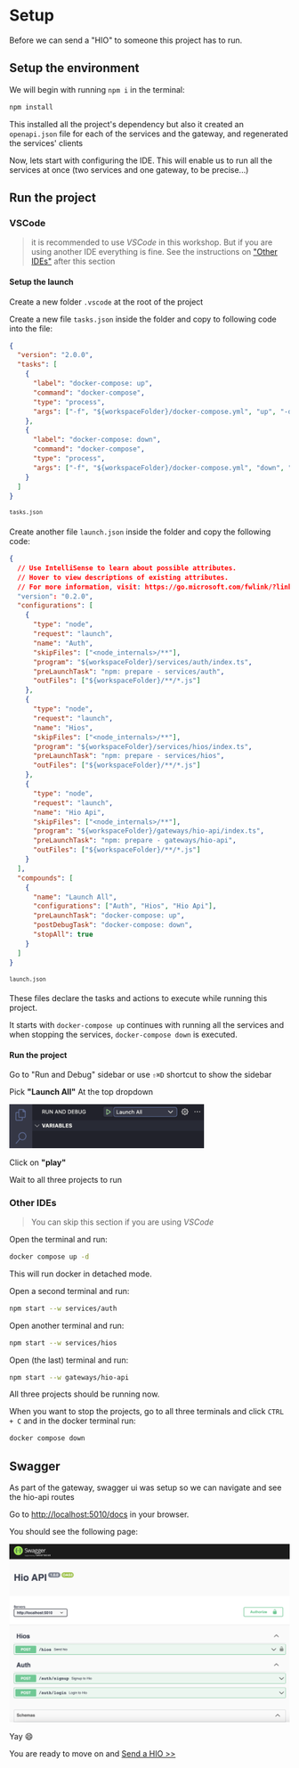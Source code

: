 # Setup

Before we can send a "HIO" to someone this project has to run.

## Setup the environment

We will begin with running `npm i` in the terminal:

```bash
npm install
```

This installed all the project's dependency but also it created an `openapi.json` file for each of the services and the gateway, and regenerated the services' clients

Now, lets start with configuring the IDE. This will enable us to run all the services at once (two services and one gateway, to be precise...)

## Run the project

### VSCode

> it is recommended to use _VSCode_ in this workshop. But if you are using another IDE everything is fine. See the instructions on ["Other IDEs"](#other-ides) after this section

#### Setup the launch

Create a new folder `.vscode` at the root of the project

Create a new file `tasks.json` inside the folder and copy to following code into the file:

```json
{
  "version": "2.0.0",
  "tasks": [
    {
      "label": "docker-compose: up",
      "command": "docker-compose",
      "type": "process",
      "args": ["-f", "${workspaceFolder}/docker-compose.yml", "up", "-d"]
    },
    {
      "label": "docker-compose: down",
      "command": "docker-compose",
      "type": "process",
      "args": ["-f", "${workspaceFolder}/docker-compose.yml", "down", "-d"]
    }
  ]
}
```

<sup>`tasks.json`</sup>

Create another file `launch.json` inside the folder and copy the following code:

```json
{
  // Use IntelliSense to learn about possible attributes.
  // Hover to view descriptions of existing attributes.
  // For more information, visit: https://go.microsoft.com/fwlink/?linkid=830387
  "version": "0.2.0",
  "configurations": [
    {
      "type": "node",
      "request": "launch",
      "name": "Auth",
      "skipFiles": ["<node_internals>/**"],
      "program": "${workspaceFolder}/services/auth/index.ts",
      "preLaunchTask": "npm: prepare - services/auth",
      "outFiles": ["${workspaceFolder}/**/*.js"]
    },
    {
      "type": "node",
      "request": "launch",
      "name": "Hios",
      "skipFiles": ["<node_internals>/**"],
      "program": "${workspaceFolder}/services/hios/index.ts",
      "preLaunchTask": "npm: prepare - services/hios",
      "outFiles": ["${workspaceFolder}/**/*.js"]
    },
    {
      "type": "node",
      "request": "launch",
      "name": "Hio Api",
      "skipFiles": ["<node_internals>/**"],
      "program": "${workspaceFolder}/gateways/hio-api/index.ts",
      "preLaunchTask": "npm: prepare - gateways/hio-api",
      "outFiles": ["${workspaceFolder}/**/*.js"]
    }
  ],
  "compounds": [
    {
      "name": "Launch All",
      "configurations": ["Auth", "Hios", "Hio Api"],
      "preLaunchTask": "docker-compose: up",
      "postDebugTask": "docker-compose: down",
      "stopAll": true
    }
  ]
}
```

<sup>`launch.json`</sup>

These files declare the tasks and actions to execute while running this project.

It starts with `docker-compose up` continues with running all the services and when stopping the services, `docker-compose down` is executed.

#### Run the project

Go to "Run and Debug" sidebar or use `⇧⌘D` shortcut to show the sidebar

Pick **"Launch All"** At the top dropdown

<img src="./images/001-launch-all.png" alt="launch all" style="width:350px"></img>

Click on **"play"**

Wait to all three projects to run

### Other IDEs

> You can skip this section if you are using _VSCode_

Open the terminal and run:

```bash
docker compose up -d
```

This will run docker in detached mode.

Open a second terminal and run:

```bash
npm start --w services/auth
```

Open another terminal and run:

```bash
npm start --w services/hios
```

Open (the last) terminal and run:

```bash
npm start --w gateways/hio-api
```

All three projects should be running now.

When you want to stop the projects, go to all three terminals and click `CTRL + C` and in the docker terminal run:

```bash
docker compose down
```

## Swagger

As part of the gateway, swagger ui was setup so we can navigate and see the hio-api routes

Go to [http://localhost:5010/docs](http://localhost:5010/docs) in your browser.

You should see the following page:

![hio-api-docs](./images/002-hio-api-docs.png)

Yay 😄

You are ready to move on and [Send a HIO >>](./002%20send-a-hio.md)
